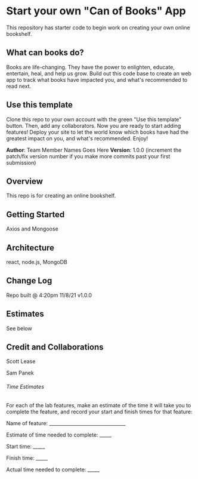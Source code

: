 # Start your own "Can of Books" App

This repository has starter code to begin work on creating your own online bookshelf.

## What can books do?

Books are life-changing. They have the power to enlighten, educate, entertain, heal, and help us grow. Build out this code base to create an web app to track what books have impacted you, and what's recommended to read next.

## Use this template

Clone this repo to your own account with the green "Use this template" button. Then, add any collaborators. Now you are ready to start adding features! Deploy your site to let the world know which books have had the greatest impact on you, and what's recommended. Enjoy!

**Author**: Team Member Names Goes Here
**Version**: 1.0.0 (increment the patch/fix version number if you make more commits past your first submission)

## Overview

This repo is for creating an online bookshelf.

## Getting Started

Axios and Mongoose

## Architecture

react, node.js, MongoDB

## Change Log

Repo built @ 4:20pm 11/8/21 v1.0.0

## Estimates

See below

## Credit and Collaborations

Scott Lease

Sam Panek

###### Time Estimates

For each of the lab features, make an estimate of the time it will take you to complete the feature, and record your start and finish times for that feature:

Name of feature: ________________________________

Estimate of time needed to complete: _____

Start time: _____

Finish time: _____

Actual time needed to complete: _____
